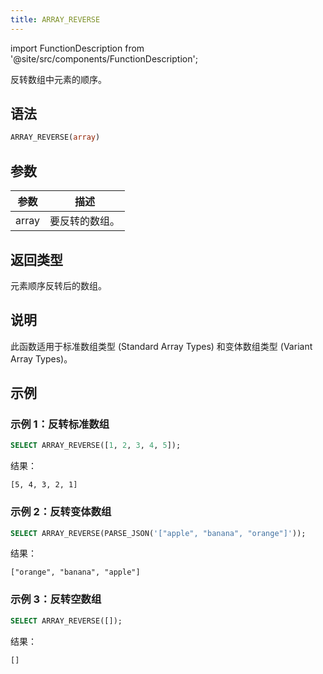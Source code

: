 ```yaml
---
title: ARRAY_REVERSE
---
```


import FunctionDescription from '@site/src/components/FunctionDescription';

<FunctionDescription description="引入或更新于：v1.2.762"/>

反转数组中元素的顺序。

## 语法

```sql
ARRAY_REVERSE(array)
```

## 参数

| 参数 | 描述 |
|-----------|-------------|
| array     | 要反转的数组。 |

## 返回类型

元素顺序反转后的数组。

## 说明

此函数适用于标准数组类型 (Standard Array Types) 和变体数组类型 (Variant Array Types)。

## 示例

### 示例 1：反转标准数组

```sql
SELECT ARRAY_REVERSE([1, 2, 3, 4, 5]);
```

结果：

```
[5, 4, 3, 2, 1]
```

### 示例 2：反转变体数组

```sql
SELECT ARRAY_REVERSE(PARSE_JSON('["apple", "banana", "orange"]'));
```

结果：

```
["orange", "banana", "apple"]
```

### 示例 3：反转空数组

```sql
SELECT ARRAY_REVERSE([]);
```

结果：

```
[]
```